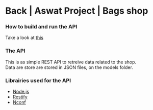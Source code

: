 # Back | Aswat Project | Bags shop
### How to build and run the API
Take a look at [this](../README.md)

### The API
This is as simple REST API to retreive data related to the shop.<br/>
Data are store are stored in JSON files, on the models folder.

### Librairies used for the API
* [Node.js](httpshttps://nodejs.org/)
* [Restify](https://www.npmjs.com/package/restify)
* [Nconf](https://github.com/indexzero/nconf)